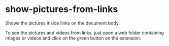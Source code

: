 # show-pictures-from-links
Shows the pictures inside links on the document body.

To see the pictures and videos from links, 
just open a web folder containing images or videos 
and click on the green button on the extension.
